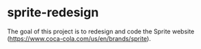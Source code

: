 # sprite-redesign
The goal of this project is to redesign and code the Sprite website (https://www.coca-cola.com/us/en/brands/sprite).
